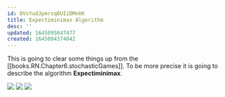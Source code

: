 ```yaml
---
id: DVsYudJpmrsq6UIiDMnHX
title: Expectiminimax Algorithm
desc: ''
updated: 1645095047477
created: 1645094374042
---
```

This is going to clear some things up from the [[books.RN.Chapter6.stochasticGames]].
To be more precise it is going to describe the algorithm **Expectiminimax**.

![](/assets/images/2022-02-17-11-40-47.png)
![](/assets/images/2022-02-17-11-50-25.png)
![](/assets/images/2022-02-17-11-50-45.png)
